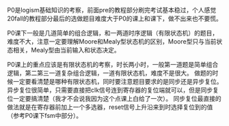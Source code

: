 P0是logism基础知识的考察，前面pre的教程部分刷完考试基本稳过，个人感觉20fall的教程部分最后的选做题目难度大于P0的课上和课下，做不出来也不要慌。

P0课下一般是几道简单的组合逻辑，和一两道时序逻辑（有限状态机）的题目，难度不大，注意一定要理解Moore和Mealy型状态机的区别，Moore型只与当前状态相关，Mealy型由当前输入和状态决定。

P0课上的重点应该是有限状态机的考察，时长两小时，一般第一道题是简单组合逻辑，第二第三一道复杂组合逻辑，一道有限状态机，难度不是很大。
做题的时候一定要看清楚是哪种有限状态机，同时要注意题目要求的是同步还是异步复位。
异步复位很简单，只需要直接把clk信号连到寄存器的复位端就可以，但是同步复位一定要搞清楚（我才不会说我因为这个点课上白给了一次）。
同步复位最直接的做法就是在寄存器前加上一个多选器，reset信号上升沿来到时选择复位到的值（参考P0课下fsm中部分）。
